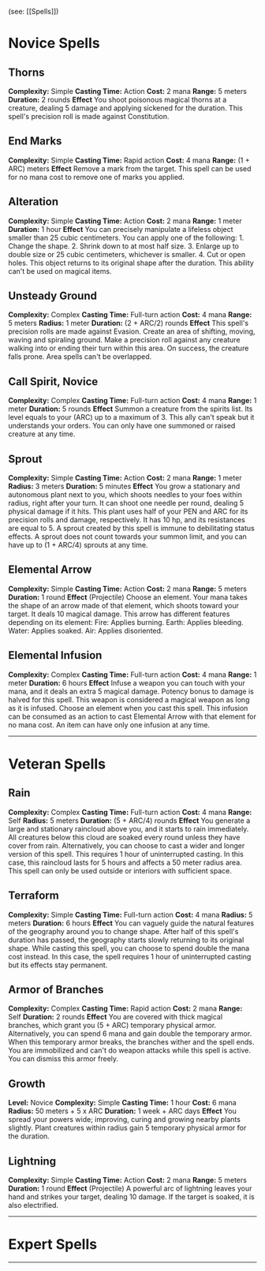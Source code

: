 (see: [[Spells]])

# Novice Spells
## Thorns
**Complexity:** Simple
**Casting Time:** Action
**Cost:** 2 mana
**Range:** 5 meters
**Duration:** 2 rounds
**Effect**
	You shoot poisonous magical thorns at a creature, dealing 5 damage and applying sickened for the duration. This spell's precision roll is made against Constitution.

## End Marks
**Complexity:** Simple
**Casting Time:** Rapid action
**Cost:** 4 mana
**Range:** (1 + ARC) meters
**Effect**
	Remove a mark from the target. This spell can be used for no mana cost to remove one of marks you applied.

## Alteration
**Complexity:** Simple
**Casting Time:** Action
**Cost:** 2 mana
**Range:** 1 meter
**Duration:** 1 hour
**Effect**
	You can precisely manipulate a lifeless object smaller than 25 cubic centimeters. You can apply one of the following:
	1. Change the shape.
	2. Shrink down to at most half size.
	3. Enlarge up to double size or 25 cubic centimeters, whichever is smaller.
	4. Cut or open holes.
	This object returns to its original shape after the duration. This ability can't be used on magical items.

## Unsteady Ground
**Complexity:** Complex
**Casting Time:** Full-turn action
**Cost:** 4 mana
**Range:** 5 meters
**Radius:** 1 meter
**Duration:** (2 + ARC/2) rounds
**Effect**
	This spell's precision rolls are made against Evasion.
	Create an area of shifting, moving, waving and spiraling ground. Make a precision roll against any creature walking into or ending their turn within this area. On success, the creature falls prone.
	Area spells can't be overlapped.

## Call Spirit, Novice
**Complexity:** Complex
**Casting Time:** Full-turn action
**Cost:** 4 mana
**Range:** 1 meter
**Duration:** 5 rounds
**Effect**
	Summon a creature from the spirits list. Its level equals to your (ARC) up to a maximum of 3. This ally can't speak but it understands your orders. 
	You can only have one summoned or raised creature at any time. 

## Sprout
**Complexity:** Simple
**Casting Time:** Action 
**Cost:** 2 mana
**Range:** 1 meter 
**Radius:** 3 meters
**Duration:** 5 minutes
**Effect**
	You grow a stationary and autonomous plant next to you, which shoots needles to your foes within radius, right after your turn. It can shoot one needle per round, dealing 5 physical damage if it hits.
	This plant uses half of your PEN and ARC for its precision rolls and damage, respectively. It has 10 hp, and its resistances are equal to 5. 
	A sprout created by this spell is immune to debilitating status effects.
	A sprout does not count towards your summon limit, and you can have up to (1 + ARC/4) sprouts at any time.

## Elemental Arrow
**Complexity:** Simple
**Casting Time:** Action
**Cost:** 2 mana
**Range:** 5 meters
**Duration:** 1 round
**Effect**
	(Projectile)
	Choose an element. Your mana takes the shape of an arrow made of that element, which shoots toward your target. It deals 10 magical damage.
	This arrow has different features depending on its element:
	Fire: Applies burning. 
	Earth: Applies bleeding. 
	Water: Applies soaked.
	Air: Applies disoriented. 

## Elemental Infusion
**Complexity:** Complex
**Casting Time:** Full-turn action
**Cost:** 4 mana
**Range:** 1 meter
**Duration:** 6 hours
**Effect**
	Infuse a weapon you can touch with your mana, and it deals an extra 5 magical damage. Potency bonus to damage is halved for this spell. This weapon is considered a magical weapon as long as it is infused.
	Choose an element when you cast this spell. This infusion can be consumed as an action to cast Elemental Arrow with that element for no mana cost. 
	An item can have only one infusion at any time.

---
# Veteran Spells
## Rain
**Complexity:** Complex
**Casting Time:** Full-turn action
**Cost:** 4 mana
**Range:** Self
**Radius:** 5 meters
**Duration:** (5 + ARC/4) rounds
**Effect**
	You generate a large and stationary raincloud above you, and it starts to rain immediately. All creatures below this cloud are soaked every round unless they have cover from rain.
	Alternatively, you can choose to cast a wider and longer version of this spell. This requires 1 hour of uninterrupted casting. In this case, this raincloud lasts for 5 hours and affects a 50 meter radius area.
	This spell can only be used outside or interiors with sufficient space.

## Terraform
**Complexity:** Simple
**Casting Time:** Full-turn action
**Cost:** 4 mana
**Radius:** 5 meters
**Duration:** 6 hours
**Effect**
	You can vaguely guide the natural features of the geography around you to change shape. After half of this spell's duration has passed, the geography starts slowly returning to its original shape. While casting this spell, you can choose to spend double the mana cost instead. In this case, the spell requires 1 hour of uninterrupted casting but its effects stay permanent.  

## Armor of Branches
**Complexity:** Complex
**Casting Time:** Rapid action
**Cost:** 2 mana
**Range:** Self
**Duration:** 2 rounds
**Effect**
	You are covered with thick magical branches, which grant you (5 + ARC) temporary physical armor. Alternatively, you can spend 6 mana and gain double the temporary armor. When this temporary armor breaks, the branches wither and the spell ends. 
	You are immobilized and can't do weapon attacks while this spell is active.
	You can dismiss this armor freely.

## Growth
**Level:** Novice
**Complexity:** Simple
**Casting Time:** 1 hour
**Cost:** 6 mana
**Radius:** 50 meters + 5 x ARC
**Duration:** 1 week + ARC days
**Effect**
	You spread your powers wide; improving, curing and growing nearby plants slightly. Plant creatures within radius gain 5 temporary physical armor for the duration. 

## Lightning
**Complexity:** Simple
**Casting Time:** Action
**Cost:** 2 mana
**Range:** 5 meters
**Duration:** 1 round
**Effect**
	(Projectile)
	A powerful arc of lightning leaves your hand and strikes your target, dealing 10 damage. If the target is soaked, it is also electrified.

---
# Expert Spells



---